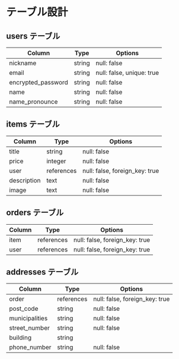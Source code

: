 # テーブル設計

## users テーブル

| Column             | Type   | Options     |
| ------------------ | ------ | ----------- |
| nickname           | string | null: false |
| email              | string | null: false, unique: true |
| encrypted_password | string | null: false |
| name               | string | null: false |
| name_pronounce     | string | null: false |


## items テーブル

| Column             | Type       | Options     |
| ------------------ | ---------- | ----------- |
| title              | string     | null: false |
| price              | integer    | null: false |
| user               | references | null: false, foreign_key: true |
| description        | text       | null: false |
| image              | text       | null: false |

## orders テーブル

| Column             | Type       | Options     |
| ------------------ | ---------- | ----------- |
| item               | references | null: false, foreign_key: true |
| user               | references | null: false, foreign_key: true |


## addresses テーブル

| Column             | Type       | Options     |
| ------------------ | ---------- | ----------- |
| order              | references | null: false, foreign_key: true |
| post_code          | string     | null: false |
| municipalities     | string     | null: false |
| street_number      | string     | null: false |
| building           | string     |             |
| phone_number       | string     | null: false |